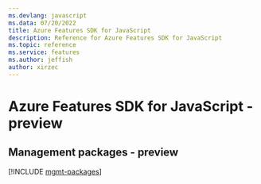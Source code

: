 ```yaml
---
ms.devlang: javascript
ms.data: 07/20/2022
title: Azure Features SDK for JavaScript
description: Reference for Azure Features SDK for JavaScript
ms.topic: reference
ms.service: features
ms.author: jeffish
author: xirzec
---
```

# Azure Features SDK for JavaScript - preview

## Management packages - preview
[!INCLUDE [mgmt-packages](features-mgmt-index.md)]
